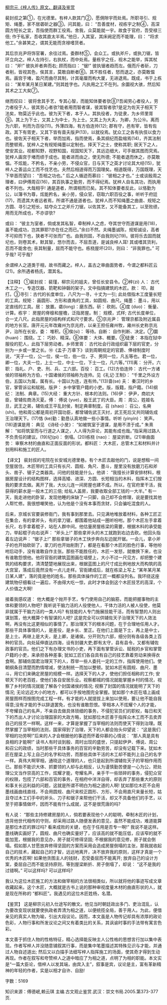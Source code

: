 [柳宗元《梓人传》原文、翻译及鉴赏](https://www.vrrw.net/wx/14123.html)

裴封叔之第①，在光德里。有梓人款其门②，愿佣隙宇而处焉。所职寻引、规矩、绳墨，家不居砻斫之器③。问其能，曰： “吾善度材，视栋宇之制④，高深圆方短长之宜，吾指使而群工役焉。舍我，众莫能就一宇。故食于官府，吾受禄三倍; 作于私家，吾收其直太半焉。”他日，入其室，其床阙足而不能理，曰： “将求他工。”余甚笑之，谓其无能而贪禄嗜货者。

其后京兆尹将饰官署，余往过焉。委群材⑤，会众工。或执斧斤，或执刀锯，皆环立向之。梓人左持引，右执杖，而中处焉。量栋宇之任，视木之能举，挥其杖曰： “斧!” 彼执斧者奔而右; 顾而指曰： “锯!” 彼执锯者趋而左。俄而斤者斫，刀者削，皆视其色，俟其言，莫敢自断者⑥。其不胜任者，怒而退之，亦莫敢愠焉。画宫于堵，盈尺而曲尽其制，计其毫厘而构大厦，无进退焉。既成，书于上栋曰： “某年某月某日某建。”则其姓字也。凡执用之工不在列。余圜视大骇，然后知其术之工大矣⑦。

继而叹曰： 彼将舍其手艺，专其心智，而能知体要者欤⑧?吾闻劳心者役人，劳力者役于人，彼其劳心者欤?能者用而智者谋，彼其智者欤?是足为佐天子相天下法矣，物莫近乎此也。彼为天下者，本于人。其执役者，为徒隶，为乡师里胥⑨。其上为下士，又其上为中士，为上士。又其上为大夫，为卿，为公⑩。离而为六职，判而为百役(11)。外薄四海，有方伯连帅(12); 郡有守，邑有宰，皆有佐政。其下有胥吏，又其下皆有啬夫版尹(13)，以就役焉。犹众工之各有执伎以食力也。彼佐天子相天下者，举而加焉，指而使焉，条其纲纪而盈缩焉(14)，齐其法制而整顿焉，犹梓人之有规矩绳墨以定制也。择天下之士，使称其职; 居天下之人，使安其业。视都知野，视野知国，视国知天下，其远迩细大，可手据其图而究焉。犹梓人画宫于堵而绩于成也。能者进而由之，使无所德; 不能者退而休之，亦莫敢愠。不炫能，不矜名，不亲小劳，不侵众官，日与天下之英才讨论其大经(15)，犹梓人之善运众工而不伐艺也。夫然后相道得而万国理矣。相道既得，万国既理，天下举首而望曰： “吾相之功也。” 后之人循迹而慕曰： “彼相之才也。” 士或谈殷周之理者，曰伊傅周召(16)，其百执事之勤劳，而不得纪焉。犹梓人自名其功，而执用者不列也。大哉相乎! 通是道者，所谓相而已矣。其不知体要者反此，以恪勤为公，以簿书为尊，炫能矜名，亲小劳，侵众官，窃取六职百役之事，听听于府廷(17)，而遗其大者远者焉，所谓不通是道者也。犹梓人而不知绳墨之曲直、规矩之方圆、寻引之短长，姑夺众工之斧斤刀锯，以佐其艺，又不能备其工，以至败绩，用而无所成也，不亦谬欤?

或曰： “彼主为室者，倘或发其私智，牵制梓人之虑，夺其世守而道谋是用(18)，虽不能成功，岂其罪耶?亦在任之而已。”余曰不然。夫绳墨诚陈，规矩诚设，高者不可抑而下也，狭者不可张而广也。由我则固，不由我则圮(19)。彼将乐去固而就圮也，则卷其术，默其智，悠尔而去，不屈吾道，是诚良梓人耳! 其或嗜其货利，忍而不能舍也; 丧其制量，屈而不能守也。栋桡屋坏(20)，则曰： “非我罪也。” 可乎哉? 可乎哉?

余谓梓人之道类于相，故书而藏之。梓人，盖古之审曲面势者，今谓之都料匠云(21)。余所遇者杨氏，潜其名。



【注释】 ①裴封叔： 裴瑾，柳宗元的姐夫，曾任长安县令。②梓(zi) 人： 古代木工之一，专造饮器、箭靶和钟磬的架子。文中指搞建筑的木匠。款： 叩，敲打。③寻引：古代的长度单位，八尺为一寻，十丈为一引; 此处借指木工度量长短的工具。规矩： 画圆形、方形和直角的工具，如圆规、曲尺。绳墨： 墨斗，用以定直线的工具。居： 放置。砻(long)：磨东西。斫： 砍削。④度 (duo)： 衡量、计算。栋宇： 房屋的脊檩和屋檐，泛指房屋。制： 规模，式样; 古代长度单位，合一丈八尺。此指房屋的结构样式和尺寸要求。⑤京兆尹： 管理京都及附近属县的地方长官。唐开元元年改雍州为京兆府，以亲王担任雍州牧，雍州长史称京兆尹，治所在长安。委： 堆积。⑥俟(si)： 等待。自断： 自作判断、决定。⑦圜 (huan)： 围绕。工： 巧妙、精深。⑧体要： 大体、概要。⑨徒隶： 本指在狱中服役的犯人，此指下层劳动者。乡师里胥： 古代社会行政组织最下层的官吏，分别为一乡或一里之长。⑩《孟子·万章下》谈到周朝规定的官爵、俸禄制度时说，“天子一位，公一位，侯一位，伯一位，子、男同一位，凡五等也。君一位，卿一位，大夫一位，上士一位，中士一位，下士一位，凡六等。”(11)离： 分开。六职： 指礼、户、吏、刑、兵、工六部。百役： 百工。(12)方伯连帅： 古代一方诸侯的领袖称为方伯，十国诸侯的领袖称为连帅。见《礼记·王制》： “千里之外设方伯，五国以为属，属有长。十国以为连，连有帅。”(13)啬(se) 夫： 秦汉时的乡官，掌管诉讼和赋税。版尹： 乡中掌管户籍的小吏。版，版籍，指户籍。(14)纲纪： 法制、典章。(15)大经： 重大方针、根本的法则。(16)伊： 伊尹，商初大臣，曾辅佐商汤灭夏。傅： 傅说 (yue)，殷王武丁的大臣。周： 周公，姓姬名旦，武王之弟，辅佐成王平乱封侯，制定典章制度。召 (shao)： 召公，名奭 (shi)。他和周公都是周初开国功臣，都曾辅佐武王灭纣，武王死后又共同辅佐成王治理天下。(17)恪 (ke)勤：勤恳认真地做一些小事情。听听 (yinyin)： 笑声。(18)道谋是用： 典见 《诗经·小旻》： “如被筑室于道谋，是用不溃于成。” 朱熹解： “如将筑室而与行道之人谋之，人人得为异论，其能有成也哉。”指采用过路人不负责任的建议。(19)圮(pi)： 倒塌。(20)栋桡 (nao)： 屋梁折断。(21)审曲面势： 审察木材的曲直和正面反面的形状。都料匠： 大木匠，总管木工和材料并计划用料和施工的匠人。

【译文】 裴封叔的宅院在长安城光德里巷。有个木匠去敲他的门，说是想租一间空屋居住。木匠带的工具只有长尺、圆规、角尺、墨斗，屋里没有放磨刀石和斧头、凿子、锯子之类器具。问他的技能是什么，他讲： “我擅长计算安排材料，根据房屋设计的结构图样，选择高矮、进深、方圆、长短相当的木料，指挥木工们按我的要求去做。离开了我，大伙儿连一间房屋也建不成。所以，在官府里干活，我获得的薪水是一般木工的三倍; 给私人盖房，我要收取全部工钱的一大半。” 有一天，我走进他的卧室，发现他睡的床缺了一只脚，自己却不会修理，说是要找其他人帮忙修。我很想嘲笑他，认为他是个没有本事而贪财，只会骗吃混食的人。

后来，京城长官要装修衙门，我有事到那里去。只见满地堆放着材料，各种工匠正在集合，有的拿斧头，有的拿刀锯，都围着他站成一圈听吩咐。那个木匠左手拿着长尺，右手拿着棍子，站在人群中间。他估量房屋栋梁的需要，根据木料的承受能力，举起棍子向右说声： “斧头上!” 那些拿斧头的木工就跑到右边去砍。他回头指着左边说声： “锯子上!” 那些拿锯子的木工快步奔向左边就开锯。一会儿，拿小斧子的也开始砍斫了，拿刀的也开始削割了，都是在看那个木匠的脸色行事，等他吩咐后动手，没有谁敢自作主张。那些不能胜任的，木匠一发怒，就撤换下来，也没有谁敢怨恨他。他将官衙的建筑蓝图画在墙壁上，大小不过一尺见方，却把整个建筑的结构要求，清清楚楚地展现出来，根据蓝图上的尺寸成比例地放大而构筑的高大宫室，落成后竟然没有一点儿走样。官衙建成后，就在栋梁上写上 “某年某月某日某人建”，落的竟是他的姓名，那些具体操作的工匠一概都没列名。我环绕这座建筑物仔细看过一遍后，不由得大吃一惊，此时才体会到这个木匠技艺的高深，个人价值之大啊!

接着我感叹道： 他大概是个抛开手艺，专门使用自己的脑筋，而能把握事物的主体和要领的人物吧? 我听说干脑力活的人役使他人，干体力活的人被人役使，他莫非就属于干脑力活的一类人吗? 有技能的人专门施展技能干活，而有智慧的人则出谋划策，他大概算个有智谋的人吧? 这是完全可以供辅佐天子治理天下的人效法啊，再没有比这更相似的事情了。那治理天下的根本问题，在于合理地任用人才。那些干具体事情的人，是差役，是乡长、里正。在他们上面是下士，再上是中士，是上士。再继上是大夫，是上卿，是诸侯。分开则为六部，细分则有各级各类上百种的官员。向处延伸直达四海，设有封疆大吏;郡有太守，县有县令，又都有辅佐政事的官员。他们之下有办理文书的小吏，再下面有掌管诉讼、赋税的乡官和掌管户籍的小吏，来承担各种差事; 犹如工匠们各自具有自己的技艺靠着劳动来换得衣食啊。那辅佐国君治理天下的人，荐举一些人委托一定的工作，指挥使用他们。使朝纲条目清楚而酌情增减，使法制统一而加以整顿。犹如木匠有圆规、曲尺、墨斗，用它们来确定房屋的规模一样。选择天下的人才，使他们担任相称的工作; 安顿天下的老百姓，使他们各自安居乐业。视察都城的情况就能掌握乡村的情况，视察了乡村的情况就能了解各个封国诸侯的情况; 视察了封国的情况就能明了天下的情况; 无论远近大小的地方，都可以手按地图完全掌握。犹如那个木匠在墙上画成房屋图样而按图完成工程一样。有才能的人就提拔上来加以使用，要让他不能自我得意;没有才能的予以辞退罢免，也没有谁敢怨恨。宰相本人不炫耀个人的才能，不夸耀自己的名声，不亲自去做具体琐细的事务，不侵犯官员们的职权，每日和天下的杰出人才讨论治理国家的大政方略，犹如那位木匠善于指挥众木工而不去卖弄自己的技艺一样啊。这样一来，才算是掌握了当宰相的法则而使天下得到治理。既然掌握了当宰相的法则，国家得到了治理，天下的人都会抬头仰望说： “这是我们宰相的功劳啊!”后来的人才会根据他的事迹而怀着仰慕的心情说： “那人真是具有良相的才能啊!” 读书人有时谈到殷、周时出现的盛世，只提起伊尹、傅说、周公和召公的政绩，当时那些干具体事务的百官的辛勤劳苦，却没有记载下来。犹如木匠在屋梁上写上自己的名字和功劳，而那些具体干活的木工却不能列上自己的名字一样。真伟大啊宰相，通晓这个道理的人，也只是起到所谓辅佐天子的宰相作用而已。那些不能识大体、抓要领的人却与此相反，认为谨慎勤苦便是一心为公，把处理公文当作崇高的工作，炫耀才能，夸耀名声，亲手干一些琐碎的事务，侵犯众官的权限，包揽了六部和百官的事务，在相府中洋洋自得，却丢弃了那些重大的原则和事关长远利益的问题，这就是所谓不明白为相之道的人啊! 犹如那位木匠不会用墨线画曲线直线，不会用圆规、曲尺来校正圆形、方形，不会用直尺来量长短，姑且夺过木工们手中的斧头、刀子和锯子来帮他们干活，却又不具备他们的手艺，以至于把事情做坏，因而不能有什么成就，这不是很荒唐的吗?

有人说： “那些主持修建房屋的人，倘若要表现他个人的聪明，牵制木匠的计划，违背他世代相传的守则，却采用过路人随便发表的意见，虽然不能成功，难道能算是那位木匠的罪过吗? 看来成败的关键，也在于任用是否专一啊!” 我说不是这样。墨线确实画好了，圆规、曲尺也确实量好了，应该高的就不能压低，应该窄的就不能加宽，根据我的意见办，房子就可修得坚固; 不根据我的意见修，房子就会倒塌。假如那人甘愿放弃修得坚固的方案而采用会造成房屋倒塌的主张，那我就收起自己的技术，藏起自己的才智，远远地离开，决不放弃我的原则，这样才真是一个优秀的木匠啊! 如果他贪图主人的钱财，忍受委屈而不能离开; 放弃自己的设计方案，委屈自己而不能坚持原则，等到屋梁断折、房子倒塌了，却说： “这不是我的过错啊。” 可以这样吗? 可以这样吗?

我认为这位木匠施工的方法和做宰相的方法很相类似，所以就将他的事迹写成文章收藏起来。这个木匠，大概就是古书上说的那种审视度量木材的曲直形状的人，就是现在所称的 “都料匠”。我遇见的这位木匠姓杨，名潜。

【鉴赏】 这是柳宗元初入仕途写的散文。他见当时朝廷政出多门、吏治混乱，认为要改变现状就要使执政者弄清为相之道，以便统揽全局，善于用人。为此，便借亲见的真实人物为喻，引出大段议论。因而，本文虽是人物传记却具有浓厚的政论色彩，人物行事和所发议论之间又有着类比的关系，其讽谕时事的手法带有寓言色彩。

本文善于抓住人物的性格特征，精心选择能反映主人公性格的思想言行加以集中表现。作者写梓人并没随意铺叙其行事，而是集中笔墨描述其特殊见识与才能，并通过人物自述道出; 然后又以白描手法细写梓人指挥施工的场面，使其奇才得到生动再现。作者在叙写和夸赞梓人之道中暗应了为相之道，点明了为相的职能。本文实是“一篇大臣论，借梓人以发其端，由宾入主”，叙事是宾，议论是主，富有革新精神的年轻的作者，实是以相才自许、自励!

字数：5169

知识来源：傅德岷,赖云琪 主编.古文观止鉴赏.武汉：崇文书局.2005.第373-377页.


